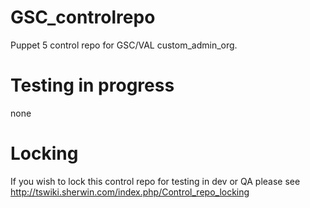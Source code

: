 # GSC_controlrepo
Puppet 5 control repo for GSC/VAL custom_admin_org.

# Testing in progress
none 


# Locking
If you wish to lock this control repo for testing in dev or QA please see http://tswiki.sherwin.com/index.php/Control_repo_locking

